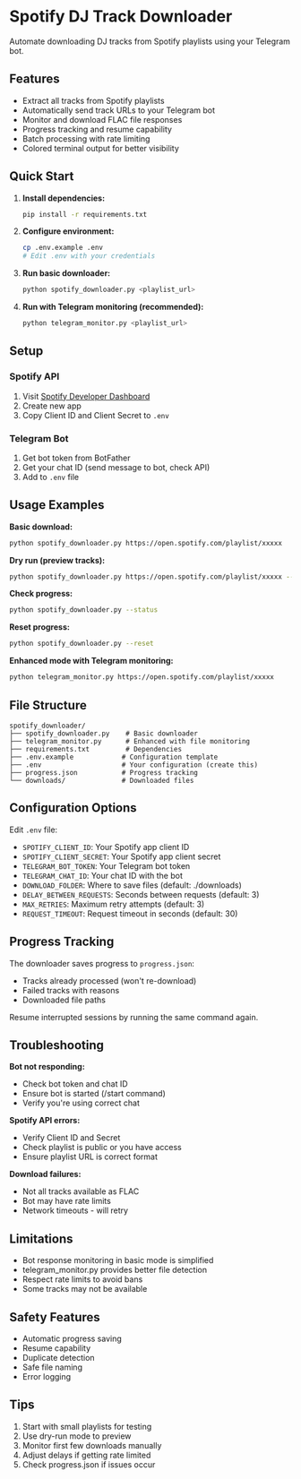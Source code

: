 # Spotify DJ Track Downloader

Automate downloading DJ tracks from Spotify playlists using your Telegram bot.

## Features

- Extract all tracks from Spotify playlists
- Automatically send track URLs to your Telegram bot
- Monitor and download FLAC file responses
- Progress tracking and resume capability
- Batch processing with rate limiting
- Colored terminal output for better visibility

## Quick Start

1. **Install dependencies:**
   ```bash
   pip install -r requirements.txt
   ```

2. **Configure environment:**
   ```bash
   cp .env.example .env
   # Edit .env with your credentials
   ```

3. **Run basic downloader:**
   ```bash
   python spotify_downloader.py <playlist_url>
   ```

4. **Run with Telegram monitoring (recommended):**
   ```bash
   python telegram_monitor.py <playlist_url>
   ```

## Setup

### Spotify API
1. Visit [Spotify Developer Dashboard](https://developer.spotify.com/dashboard)
2. Create new app
3. Copy Client ID and Client Secret to `.env`

### Telegram Bot
1. Get bot token from BotFather
2. Get your chat ID (send message to bot, check API)
3. Add to `.env` file

## Usage Examples

**Basic download:**
```bash
python spotify_downloader.py https://open.spotify.com/playlist/xxxxx
```

**Dry run (preview tracks):**
```bash
python spotify_downloader.py https://open.spotify.com/playlist/xxxxx --dry-run
```

**Check progress:**
```bash
python spotify_downloader.py --status
```

**Reset progress:**
```bash
python spotify_downloader.py --reset
```

**Enhanced mode with Telegram monitoring:**
```bash
python telegram_monitor.py https://open.spotify.com/playlist/xxxxx
```

## File Structure

```
spotify_downloader/
├── spotify_downloader.py    # Basic downloader
├── telegram_monitor.py      # Enhanced with file monitoring
├── requirements.txt         # Dependencies
├── .env.example            # Configuration template
├── .env                    # Your configuration (create this)
├── progress.json           # Progress tracking
└── downloads/              # Downloaded files
```

## Configuration Options

Edit `.env` file:

- `SPOTIFY_CLIENT_ID`: Your Spotify app client ID
- `SPOTIFY_CLIENT_SECRET`: Your Spotify app client secret
- `TELEGRAM_BOT_TOKEN`: Your Telegram bot token
- `TELEGRAM_CHAT_ID`: Your chat ID with the bot
- `DOWNLOAD_FOLDER`: Where to save files (default: ./downloads)
- `DELAY_BETWEEN_REQUESTS`: Seconds between requests (default: 3)
- `MAX_RETRIES`: Maximum retry attempts (default: 3)
- `REQUEST_TIMEOUT`: Request timeout in seconds (default: 30)

## Progress Tracking

The downloader saves progress to `progress.json`:
- Tracks already processed (won't re-download)
- Failed tracks with reasons
- Downloaded file paths

Resume interrupted sessions by running the same command again.

## Troubleshooting

**Bot not responding:**
- Check bot token and chat ID
- Ensure bot is started (/start command)
- Verify you're using correct chat

**Spotify API errors:**
- Verify Client ID and Secret
- Check playlist is public or you have access
- Ensure playlist URL is correct format

**Download failures:**
- Not all tracks available as FLAC
- Bot may have rate limits
- Network timeouts - will retry

## Limitations

- Bot response monitoring in basic mode is simplified
- telegram_monitor.py provides better file detection
- Respect rate limits to avoid bans
- Some tracks may not be available

## Safety Features

- Automatic progress saving
- Resume capability
- Duplicate detection
- Safe file naming
- Error logging

## Tips

1. Start with small playlists for testing
2. Use dry-run mode to preview
3. Monitor first few downloads manually
4. Adjust delays if getting rate limited
5. Check progress.json if issues occur